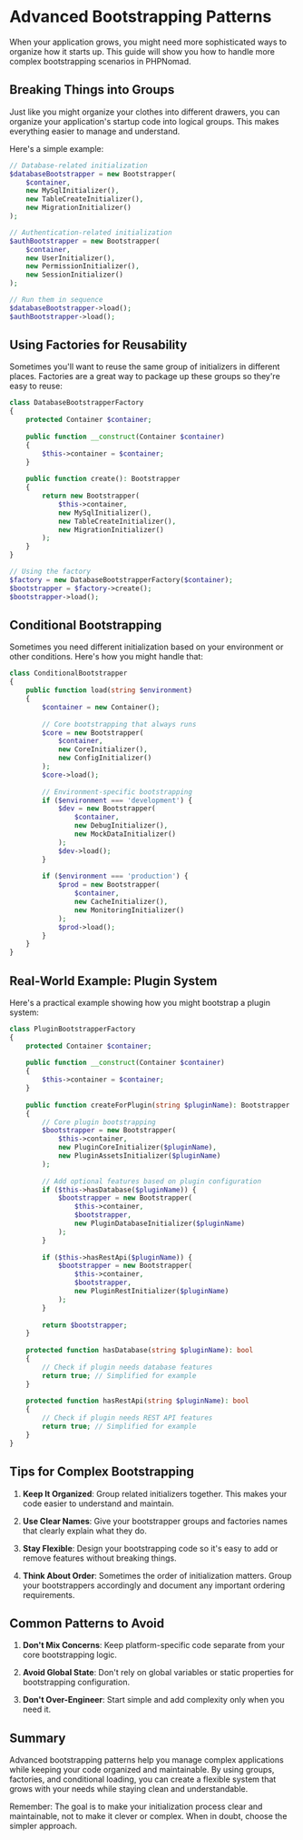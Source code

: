 # Advanced Bootstrapping Patterns

When your application grows, you might need more sophisticated ways to organize how it starts up. This guide will show
you how to handle more complex bootstrapping scenarios in PHPNomad.

## Breaking Things into Groups

Just like you might organize your clothes into different drawers, you can organize your application's startup code into
logical groups. This makes everything easier to manage and understand.

Here's a simple example:

```php
// Database-related initialization
$databaseBootstrapper = new Bootstrapper(
    $container,
    new MySqlInitializer(),
    new TableCreateInitializer(),
    new MigrationInitializer()
);

// Authentication-related initialization
$authBootstrapper = new Bootstrapper(
    $container,
    new UserInitializer(),
    new PermissionInitializer(),
    new SessionInitializer()
);

// Run them in sequence
$databaseBootstrapper->load();
$authBootstrapper->load();
```

## Using Factories for Reusability

Sometimes you'll want to reuse the same group of initializers in different places. Factories are a great way to package
up these groups so they're easy to reuse:

```php
class DatabaseBootstrapperFactory 
{
    protected Container $container;
    
    public function __construct(Container $container) 
    {
        $this->container = $container;
    }
    
    public function create(): Bootstrapper 
    {
        return new Bootstrapper(
            $this->container,
            new MySqlInitializer(),
            new TableCreateInitializer(),
            new MigrationInitializer()
        );
    }
}

// Using the factory
$factory = new DatabaseBootstrapperFactory($container);
$bootstrapper = $factory->create();
$bootstrapper->load();
```

## Conditional Bootstrapping

Sometimes you need different initialization based on your environment or other conditions. Here's how you might handle
that:

```php
class ConditionalBootstrapper 
{
    public function load(string $environment) 
    {
        $container = new Container();
        
        // Core bootstrapping that always runs
        $core = new Bootstrapper(
            $container,
            new CoreInitializer(),
            new ConfigInitializer()
        );
        $core->load();
        
        // Environment-specific bootstrapping
        if ($environment === 'development') {
            $dev = new Bootstrapper(
                $container,
                new DebugInitializer(),
                new MockDataInitializer()
            );
            $dev->load();
        }
        
        if ($environment === 'production') {
            $prod = new Bootstrapper(
                $container,
                new CacheInitializer(),
                new MonitoringInitializer()
            );
            $prod->load();
        }
    }
}
```

## Real-World Example: Plugin System

Here's a practical example showing how you might bootstrap a plugin system:

```php
class PluginBootstrapperFactory 
{
    protected Container $container;
    
    public function __construct(Container $container) 
    {
        $this->container = $container;
    }
    
    public function createForPlugin(string $pluginName): Bootstrapper 
    {
        // Core plugin bootstrapping
        $bootstrapper = new Bootstrapper(
            $this->container,
            new PluginCoreInitializer($pluginName),
            new PluginAssetsInitializer($pluginName)
        );
        
        // Add optional features based on plugin configuration
        if ($this->hasDatabase($pluginName)) {
            $bootstrapper = new Bootstrapper(
                $this->container,
                $bootstrapper,
                new PluginDatabaseInitializer($pluginName)
            );
        }
        
        if ($this->hasRestApi($pluginName)) {
            $bootstrapper = new Bootstrapper(
                $this->container,
                $bootstrapper,
                new PluginRestInitializer($pluginName)
            );
        }
        
        return $bootstrapper;
    }
    
    protected function hasDatabase(string $pluginName): bool 
    {
        // Check if plugin needs database features
        return true; // Simplified for example
    }
    
    protected function hasRestApi(string $pluginName): bool 
    {
        // Check if plugin needs REST API features
        return true; // Simplified for example
    }
}
```

## Tips for Complex Bootstrapping

1. **Keep It Organized**: Group related initializers together. This makes your code easier to understand and maintain.

2. **Use Clear Names**: Give your bootstrapper groups and factories names that clearly explain what they do.

3. **Stay Flexible**: Design your bootstrapping code so it's easy to add or remove features without breaking things.

4. **Think About Order**: Sometimes the order of initialization matters. Group your bootstrappers accordingly and
   document any important ordering requirements.

## Common Patterns to Avoid

1. **Don't Mix Concerns**: Keep platform-specific code separate from your core bootstrapping logic.

2. **Avoid Global State**: Don't rely on global variables or static properties for bootstrapping configuration.

3. **Don't Over-Engineer**: Start simple and add complexity only when you need it.

## Summary

Advanced bootstrapping patterns help you manage complex applications while keeping your code organized and maintainable.
By using groups, factories, and conditional loading, you can create a flexible system that grows with your needs while
staying clean and understandable.

Remember: The goal is to make your initialization process clear and maintainable, not to make it clever or complex. When
in doubt, choose the simpler approach.